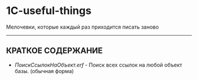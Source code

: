 # 1C-useful-things
Мелочевки, которые каждый раз приходится писать заново

***

## КРАТКОЕ СОДЕРЖАНИЕ

* _ПоискСсылокНаОбъект.erf_ - Поиск всех ссылок на любой объект базы. (обычная форма)
